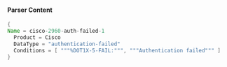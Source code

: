 #### Parser Content
```Java
{
Name = cisco-2960-auth-failed-1
  Product = Cisco
  DataType = "authentication-failed"
  Conditions = [ """%DOT1X-5-FAIL:""", """Authentication failed""" ]
}
```